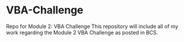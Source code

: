 # VBA-Challenge

Repo for Module 2: VBA Challenge
This repository will include all of my work regarding the Module 2 VBA Challenge as posted in BCS.
